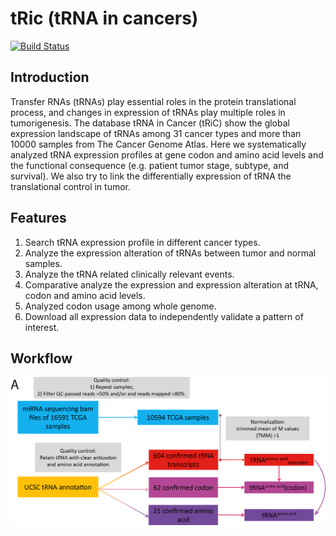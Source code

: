 # tRic (tRNA in cancers)

[![Build Status](https://travis-ci.org/HanBioinfoLab/tRic.svg?branch=master)](https://travis-ci.org/HanBioinfoLab/tRic)

## Introduction
Transfer RNAs (tRNAs) play essential roles in the protein translational process, and changes in expression of tRNAs play multiple roles in tumorigenesis. The database tRNA in Cancer (tRiC) show the global expression landscape of tRNAs among 31 cancer types and more than 10000 samples from The Cancer Genome Atlas. Here we systematically analyzed tRNA expression profiles at gene codon and amino acid levels and the functional consequence (e.g. patient tumor stage, subtype, and survival). We also try to link the differentially expression of tRNA the translational control in tumor.

## Features

1. Search tRNA expression profile in different cancer types.
2. Analyze the expression alteration of tRNAs between tumor and normal samples.
3. Analyze the tRNA related clinically relevant events.
4. Comparative analyze the expression and expression alteration at tRNA, codon and amino acid levels.
5. Analyzed codon usage among whole genome.
6. Download all expression data to independently validate a pattern of interest.

## Workflow
![work flow](static/image/document-picture.png)
